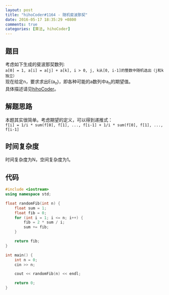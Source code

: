 ```yaml
---
layout: post
title: "hihoCoder#1164 - 随机斐波那契"
date: 2016-05-17 18:35:29 +0800
comments: true
categories: [算法, hihoCoder]
---
```


## 题目
考虑如下生成的斐波那契数列:  
`a[0] = 1, a[i] = a[j] + a[k], i > 0, j, k从[0, i-1]的整数中随机选出（j和k独立）`  
现在给定n，要求求出E(a<sub>n</sub>)，即各种可能的a数列中a<sub>n</sub>的期望值。  
具体描述请见[hihoCoder](http://hihocoder.com/problemset/problem/1164)。
<!--more-->
## 解题思路
本题其实很简单。考虑期望的定义，可以得到递推式：  
`f[i] = 1/i * sum(f[0], f[1], ..., f[i-1] + 1/i * sum(f[0], f[1], ..., f[i-1]`
## 时间复杂度
时间复杂度为N，空间复杂度为1。
## 代码
```c++
#include <iostream>
using namespace std;

float randomFib(int n) {
	float sum = 1;
	float fib = 0;
	for (int i = 1; i <= n; i++) {
		fib = 2 * sum / i;
		sum += fib;
	}

	return fib;
}

int main() {
	int n = 0;
	cin >> n;

	cout << randomFib(n) << endl;

	return 0;
}
```